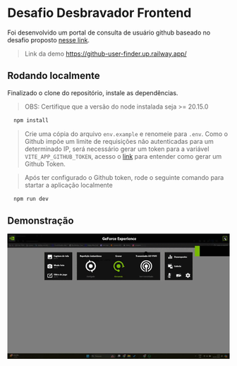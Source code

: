
# Desafio Desbravador Frontend
Foi desenvolvido um portal de consulta de usuário github baseado no desafio proposto [nesse link](https://github.com/DesbravadorSoftware/desafioFront).
> Link da demo https://github-user-finder.up.railway.app/




## Rodando localmente
Finalizado o clone do repositório, instale as dependências. 
> OBS: Certifique que a versão do node instalada seja >= 20.15.0 

```bash
  npm install
```

> Crie uma cópia do arquivo ```env.example``` e renomeie para ```.env```.
Como o Github impõe um limite de requisições não autenticadas para um determinado IP, será necessário gerar um token para a variável ```VITE_APP_GITHUB_TOKEN```, acesso o [link](https://docs.github.com/pt/rest/authentication/authenticating-to-the-rest-api) para entender como gerar um Github Token. 

>  Após ter configurado o Github token, rode o seguinte comando para startar a aplicação localmente

```bash
  npm run dev
```

    
## Demonstração

![Demo](https://github.com/marcelloJr/desafio-desbravador-frontend/blob/develop/docs/demo.gif?raw=true)
